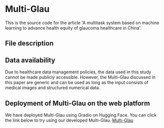 # Multi-Glau
This is the source code for the article 'A multitask system based on machine learning to advance health equity of glaucoma healthcare in China'.
## File description
## Data availability
Due to healthcare data management policies, the data used in this study cannot be made publicly accessible. However, the Multi-Glau discussed in this paper are generic and can be used as long as the input consists of medical images and structured numerical data.
## Deployment of Multi-Glau on the web platform
We have deployed Multi-Glau using Gradio on Hugging Face. You can click the link below to try using our developed Multi-Glau.
[Multi-Glau](https://huggingface.co/spaces/Aohanah/Window)


